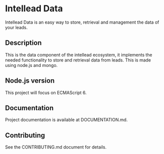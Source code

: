 <h1>Intellead Data</h1>


Intellead Data is an easy way to store, retrieval and management the data of your leads.

<h2>Description</h2>

This is the data component of the intellead ecosystem, it implements the needed functionality to store and retrieval data from leads.
This is made using node.js and mongo.

<h2>Node.js version</h2>

This project will focus on ECMAScript 6.

<h2>Documentation</h2>

Project documentation is available at DOCUMENTATION.md.

<h2>Contributing</h2>

See the CONTRIBUTING.md document for details.
